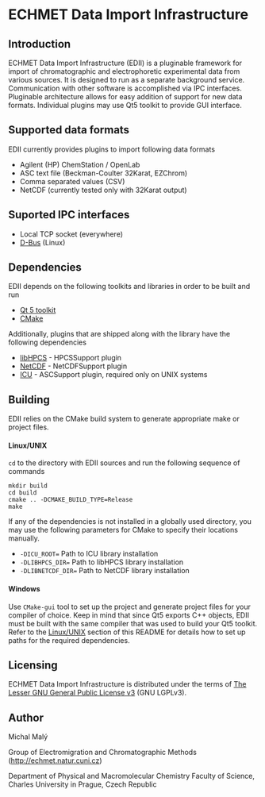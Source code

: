 ECHMET Data Import Infrastructure
===

Introduction
---
ECHMET Data Import Infrastructure (EDII) is a pluginable framework for import of chromatographic and electrophoretic experimental data from various sources. It is designed to run as a separate background service. Communication with other software is accomplished via IPC interfaces. Pluginable architecture allows for easy addition of support for new data formats. Individual plugins may use Qt5 toolkit to provide GUI interface. 

Supported data formats
---
EDII currently provides plugins to import following data formats
- Agilent (HP) ChemStation / OpenLab
- ASC text file (Beckman-Coulter 32Karat, EZChrom)
- Comma separated values (CSV) 
- NetCDF (currently tested only with 32Karat output)

Suported IPC interfaces
---
- Local TCP socket (everywhere)
- [D-Bus](https://www.freedesktop.org/wiki/Software/dbus/) (Linux)

Dependencies
---
EDII depends on the following toolkits and libraries in order to be built and run
- [Qt 5 toolkit](https://www.qt.io/)
- [CMake](https://cmake.org/)

Additionally, plugins that are shipped along with the library have the following dependencies
- [libHPCS](https://github.com/echmet/libHPCS) - HPCSSupport plugin
- [NetCDF](https://www.unidata.ucar.edu/software/netcdf/) - NetCDFSupport plugin
- [ICU](http://site.icu-project.org/home) - ASCSupport plugin, required only on UNIX systems

Building
---
EDII relies on the CMake build system to generate appropriate make or project files.

<a name="Linux_UNIX"></a>
#### Linux/UNIX
`cd` to the directory with EDII sources and run the following sequence of commands

	mkdir build
	cd build
	cmake .. -DCMAKE_BUILD_TYPE=Release
	make

If any of the dependencies is not installed in a globally used directory, you may use the following parameters for CMake to specify their locations manually.

- `-DICU_ROOT=` Path to ICU library installation
- `-DLIBHPCS_DIR=` Path to libHPCS library installation
- `-DLIBNETCDF_DIR=` Path to NetCDF library installation

#### Windows
Use `CMake-gui` tool to set up the project and generate project files for your compiler of choice. Keep in  mind that since Qt5 exports C++ objects, EDII must be built with the same compiler that was used to build your Qt5 toolkit. Refer to the [Linux/UNIX](#Linux_UNIX) section of this README for details how to set up paths for the required dependencies.

Licensing
---
ECHMET Data Import Infrastructure is distributed under the terms of [The Lesser GNU General Public License v3](https://www.gnu.org/licenses/lgpl.html) (GNU LGPLv3).

Author
---
Michal Malý

Group of Electromigration and Chromatographic Methods (http://echmet.natur.cuni.cz)

Department of Physical and Macromolecular Chemistry
Faculty of Science, Charles University in Prague, Czech Republic
